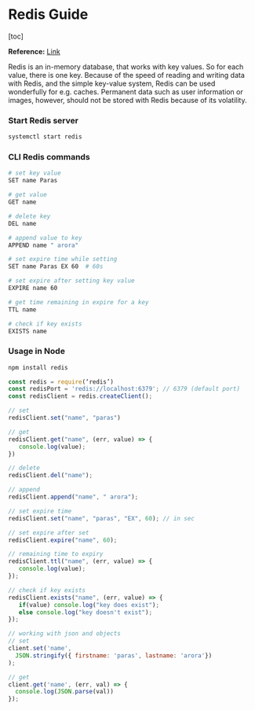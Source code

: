 # Redis Guide

[toc]

**Reference:** [Link](https://medium.com/javascript-in-plain-english/getting-started-with-redis-and-how-to-use-it-in-node-js-8d4f1a3f7369)

Redis is an in-memory database, that works with key values. So for each value, there is one key. Because of the speed of reading and writing data with Redis, and the simple key-value system, Redis can be used wonderfully for e.g. caches. Permanent data such as user information or images, however, should not be stored with Redis because of its volatility.



### Start Redis server

```bash
systemctl start redis
```



### CLI Redis commands

````bash
# set key value
SET name Paras

# get value
GET name

# delete key
DEL name

# append value to key
APPEND name " arora"

# set expire time while setting
SET name Paras EX 60  # 60s

# set expire after setting key value
EXPIRE name 60

# get time remaining in expire for a key
TTL name

# check if key exists
EXISTS name

````



### Usage in Node 

```bash
npm install redis
```



```javascript
const redis = require(‘redis’)
const redisPort = 'redis://localhost:6379'; // 6379 (default port)
const redisClient = redis.createClient();

// set
redisClient.set("name", "paras")

// get
redisClient.get("name", (err, value) => {
   console.log(value);
})

// delete
redisClient.del("name");

// append
redisClient.append("name", " arora");

// set expire time
redisClient.set("name", "paras", "EX", 60); // in sec

// set expire after set
redisClient.expire("name", 60);

// remaining time to expiry
redisClient.ttl("name", (err, value) => {
   console.log(value);
});

// check if key exists
redisClient.exists("name", (err, value) => {
   if(value) console.log("key does exist");
   else console.log("key doesn't exist");
});

// working with json and objects
// set 
client.set('name', 
  JSON.stringify({ firstname: 'paras', lastname: 'arora'})
);

// get
client.get('name', (err, val) => {
  console.log(JSON.parse(val))
});

```



